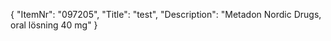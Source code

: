 {
  "ItemNr": "097205",
  "Title": "test",
  "Description": "Metadon Nordic Drugs, oral lösning 40 mg"
}